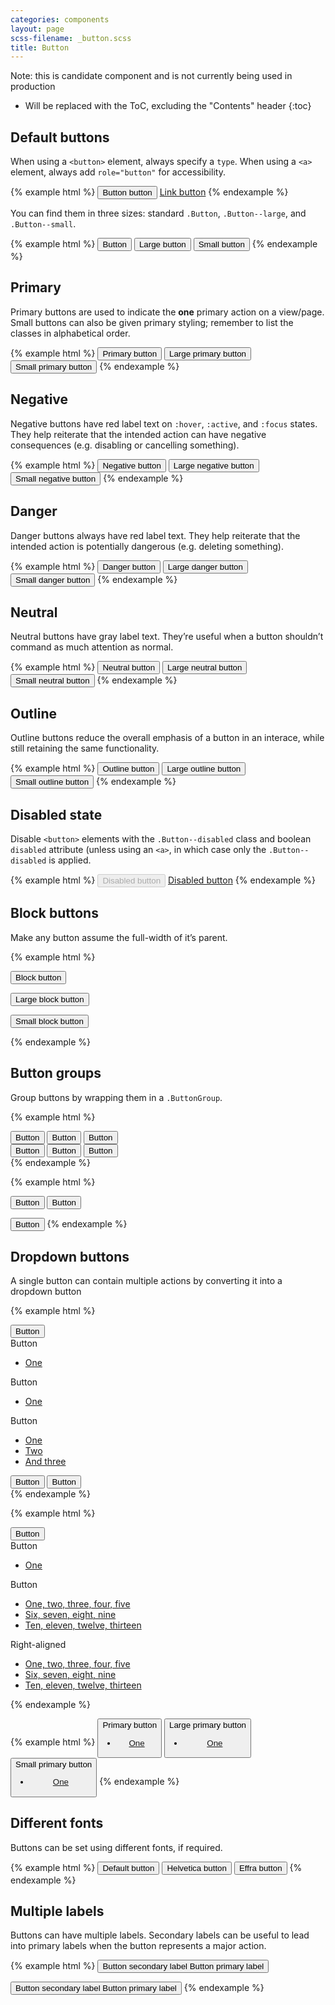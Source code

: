 ```yaml
---
categories: components
layout: page
scss-filename: _button.scss
title: Button
---
```


Note: this is candidate component and is not currently being used in production

* Will be replaced with the ToC, excluding the "Contents" header
{:toc}


## Default buttons

When using a `<button>` element, always specify a `type`. When using a `<a>` element, always add `role="button"` for accessibility.

{% example html %}
<button class="Button" type="button">Button button</button>
<a class="Button" href="#" role="button">Link button</a>
{% endexample %}

You can find them in three sizes: standard `.Button`, `.Button--large`, and `.Button--small`.

{% example html %}
<button class="Button" type="button">Button</button>
<button class="Button Button--large" type="button">Large button</button>
<button class="Button Button--small" type="button">Small button</button>
{% endexample %}


## Primary

Primary buttons are used to indicate the **one** primary action on a view/page. Small buttons can also be given primary styling; remember to list the classes in alphabetical order.

{% example html %}
<button class="Button Button--primary" type="button">Primary button</button>
<button class="Button Button--primary Button--large" type="button">Large primary button</button>
<button class="Button Button--primary Button--small" type="button">Small primary button</button>
{% endexample %}


## Negative

Negative buttons have red label text on `:hover`, `:active`, and `:focus` states. They help reiterate that the intended action can have negative consequences (e.g. disabling or cancelling something).

{% example html %}
<button class="Button Button--negative" type="button">Negative button</button>
<button class="Button Button--negative Button--large" type="button">Large negative button</button>
<button class="Button Button--negative Button--small" type="button">Small negative button</button>
{% endexample %}


## Danger

Danger buttons always have red label text. They help reiterate that the intended action is potentially dangerous (e.g. deleting something).

{% example html %}
<button class="Button Button--danger" type="button">Danger button</button>
<button class="Button Button--danger Button--large" type="button">Large danger button</button>
<button class="Button Button--danger Button--small" type="button">Small danger button</button>
{% endexample %}


## Neutral

Neutral buttons have gray label text. They’re useful when a button shouldn’t command as much attention as normal.

{% example html %}
<button class="Button Button--neutral" type="button">Neutral button</button>
<button class="Button Button--neutral Button--large" type="button">Large neutral button</button>
<button class="Button Button--neutral Button--small" type="button">Small neutral button</button>
{% endexample %}


## Outline

Outline buttons reduce the overall emphasis of a button in an interace, while still retaining the same functionality.

{% example html %}
<button class="Button Button--outline" type="button">Outline button</button>
<button class="Button Button--outline Button--large" type="button">Large outline button</button>
<button class="Button Button--outline Button--small" type="button">Small outline button</button>
{% endexample %}


## Disabled state

Disable `<button>` elements with the `.Button--disabled` class and boolean `disabled` attribute (unless using an `<a>`, in which case only the `.Button--disabled` is applied.

{% example html %}
<button class="Button Button--disabled" type="button" disabled>Disabled button</button>
<a class="Button Button--disabled" href="#" role="button">Disabled button</a>
{% endexample %}


## Block buttons

Make any button assume the full-width of it’s parent.

{% example html %}
<p><button class="Button Button--block" type="button">Block button</button></p>
<p><button class="Button Button--block Button--large" type="button">Large block button</button></p>
<p><button class="Button Button--block Button--small" type="button">Small block button</button></p>
{% endexample %}


## Button groups

Group buttons by wrapping them in a `.ButtonGroup`.

{% example html %}
<div class="ButtonGroup">
  <button class="Button" type="button">Button</button>
  <button class="Button" type="button">Button</button>
  <button class="Button" type="button">Button</button>
</div>

<div class="ButtonGroup">
  <button class="Button Button--outline" type="button">Button</button>
  <button class="Button Button--outline" type="button">Button</button>
  <button class="Button Button--outline" type="button">Button</button>
</div>
{% endexample %}

{% example html %}
<div class="ButtonGroup">
  <button class="Button" type="button">Button</button>
  <button class="Button" type="button">Button</button>
</div>

<button class="Button Button--primary" type="button">Button</button>
{% endexample %}


## Dropdown buttons

A single button can contain multiple actions by converting it into a dropdown button

{% example html %}
<div class="ButtonGroup">
  <button class="Button Button--legacy" type="button">Button</button>
  <div class="Button Button--legacy Button--dropdown" type="button">
    Button
    <ul class="Button--dropdown--contents">
      <li><a href="">One</a></li>
    </ul>
  </div>
  <div class="Button Button--legacy Button--dropdown" type="button">
    Button
    <ul class="Button--dropdown--contents">
      <li><a href="">One</a></li>
    </ul>
  </div>
</div>

<div class="ButtonGroup">
  <div class="Button Button--legacy Button--outline Button--dropdown" type="button">
    Button
    <ul class="Button--dropdown--contents">
      <li><a href="http://freeagent.com">One</a></li>
      <li><a href="http://google.co.uk">Two</a></li>
      <li><a href="http://bbc.co.uk">And three</a></li>
    </ul>
  </div>
  <button class="Button Button--legacy Button--outline" type="button">Button</button>
  <button class="Button Button--legacy Button--outline" type="button">Button</button>
</div>
{% endexample %}

{% example html %}
<div class="ButtonGroup">
  <button class="Button Button--legacy" type="button">Button</button>
  <div class="Button Button--legacy Button--dropdown" type="button">
    Button
    <ul class="Button--dropdown--contents">
      <li><a href="">One</a></li>
    </ul>
  </div>
</div>

<div class="Button Button--legacy Button--primary Button--dropdown" type="button">
  Button
  <ul class="Button--dropdown--contents">
    <li><a href="">One, two, three, four, five</a></li>
    <li><a href="">Six, seven, eight, nine</a></li>
    <li><a href="">Ten, eleven, twelve, thirteen</a></li>
  </ul>
</div>

<div class="Button Button--legacy Button--primary Button--dropdown u-float--right" type="button">
  Right-aligned
  <ul class="Button--dropdown--contents Button--dropdown--contents--right">
    <li><a href="">One, two, three, four, five</a></li>
    <li><a href="">Six, seven, eight, nine</a></li>
    <li><a href="">Ten, eleven, twelve, thirteen</a></li>
  </ul>
</div>
{% endexample %}

{% example html %}
<button class="Button Button--legacy Button--primary Button--dropdown" type="button">
  Primary button
  <ul class="Button--dropdown--contents">
    <li><a href="">One</a></li>
  </ul>
</button>
<button class="Button Button--legacy Button--primary Button--large Button--dropdown" type="button">
  Large primary button
  <ul class="Button--dropdown--contents">
    <li><a href="">One</a></li>
  </ul>
</button>
<button class="Button Button--legacy Button--primary Button--small Button--dropdown" type="button">
  Small primary button
  <ul class="Button--dropdown--contents">
    <li><a href="">One</a></li>
  </ul>
</button>
{% endexample %}


## Different fonts

Buttons can be set using different fonts, if required.

{% example html %}
<button class="Button" type="button">Default button</button>
<button class="Button Button--legacy" type="button">Helvetica button</button>
<button class="Button Button--editorial" type="button">Effra button</button>
{% endexample %}


## Multiple labels

Buttons can have multiple labels. Secondary labels can be useful to lead into primary labels when the button represents a major action.

{% example html %}
<button class="Button Button--large" type="button">
  <span class="Button-label Button-label--secondary">
    Button secondary label
  </span>
  <span class="Button-label">
    Button primary label
  </span>
</button>

<button class="Button Button--large Button--primary" type="button">
  <span class="Button-label Button-label--secondary">
    Button secondary label
  </span>
  <span class="Button-label">
    Button primary label
  </span>
</button>
{% endexample %}
